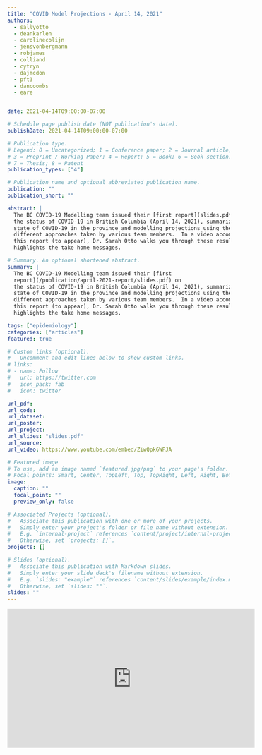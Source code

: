 ```yaml
---
title: "COVID Model Projections - April 14, 2021"
authors:
  - sallyotto
  - deankarlen
  - carolinecolijn
  - jensvonbergmann
  - robjames
  - colliand
  - cytryn
  - dajmcdon
  - pft3
  - dancoombs
  - eare


date: 2021-04-14T09:00:00-07:00

# Schedule page publish date (NOT publication's date).
publishDate: 2021-04-14T09:00:00-07:00

# Publication type.
# Legend: 0 = Uncategorized; 1 = Conference paper; 2 = Journal article;
# 3 = Preprint / Working Paper; 4 = Report; 5 = Book; 6 = Book section;
# 7 = Thesis; 8 = Patent
publication_types: ["4"]

# Publication name and optional abbreviated publication name.
publication: ""
publication_short: ""

abstract: |
  The BC COVID-19 Modelling team issued their [first report](slides.pdf) on
  the status of COVID-19 in British Columbia (April 14, 2021), summarizing the
  state of COVID-19 in the province and modelling projections using the
  different approaches taken by various team members.  In a video accompanying
  this report (to appear), Dr. Sarah Otto walks you through these results and
  highlights the take home messages.

# Summary. An optional shortened abstract.
summary: |
  The BC COVID-19 Modelling team issued their [first
  report](/publication/april-2021-report/slides.pdf) on
  the status of COVID-19 in British Columbia (April 14, 2021), summarizing the
  state of COVID-19 in the province and modelling projections using the
  different approaches taken by various team members.  In a video accompanying
  this report (to appear), Dr. Sarah Otto walks you through these results and
  highlights the take home messages.

tags: ["epidemiology"]
categories: ["articles"]
featured: true

# Custom links (optional).
#   Uncomment and edit lines below to show custom links.
# links:
# - name: Follow
#   url: https://twitter.com
#   icon_pack: fab
#   icon: twitter

url_pdf:
url_code:
url_dataset:
url_poster:
url_project:
url_slides: "slides.pdf"
url_source:
url_video: https://www.youtube.com/embed/ZiwQpk6WPJA

# Featured image
# To use, add an image named `featured.jpg/png` to your page's folder. 
# Focal points: Smart, Center, TopLeft, Top, TopRight, Left, Right, BottomLeft, Bottom, BottomRight.
image:
  caption: ""
  focal_point: ""
  preview_only: false

# Associated Projects (optional).
#   Associate this publication with one or more of your projects.
#   Simply enter your project's folder or file name without extension.
#   E.g. `internal-project` references `content/project/internal-project/index.md`.
#   Otherwise, set `projects: []`.
projects: []

# Slides (optional).
#   Associate this publication with Markdown slides.
#   Simply enter your slide deck's filename without extension.
#   E.g. `slides: "example"` references `content/slides/example/index.md`.
#   Otherwise, set `slides: ""`.
slides: ""
---
```

<iframe width="560" height="315" src="https://www.youtube.com/embed/ZiwQpk6WPJA" title="YouTube video player" frameborder="0" allow="accelerometer; autoplay; clipboard-write; encrypted-media; gyroscope; picture-in-picture" allowfullscreen></iframe>

